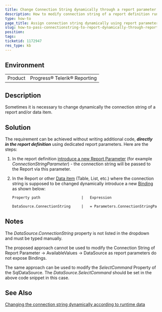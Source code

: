```yaml
---
title: Change Connection String dynamically through a report parameter
description: How to modify connection string of a report definition run-time
type: how-to
page_title: Assign connection string dynamically using report parameter and bindings
slug: how-to-pass-connectionstring-to-report-dynamically-through-report-parameter
position: 
tags: 
ticketid: 1172947
res_type: kb
---
```


## Environment
<table>
	<tr>
		<td>Product</td>
		<td>Progress® Telerik® Reporting </td>
	</tr>
</table>


## Description
Sometimes it is necessary to change dynamically the connection string of a report and/or data item.

## Solution
The requirement can be achieved without writing additional code, **_directly in the report definition_** using dedicated report parameters. Here are the steps:

1. In the report definition [introduce a new Report Parameter](../designing-reports-parameters-adding-parameters) (for example _ConnectionStringParameter_) - the connection string will be passed to the Report via this parameter.  
2. In the Report or other [Data item](../data-items) (Table, List, etc.) where the connection string is supposed to be changed dynamically introduce a new [Binding](../expressions-bindings) as shown below:  

	```XML
	Property path                   |   Expression

	DataSource.ConnectionString     |   = Parameters.ConnectionStringParameter.Value
	```

## Notes
The _DataSource.ConnectionString_ property is not listed in the dropdown and must be typed manually.

The proposed approach cannot be used to modify the Connection String of Report Parameter -\> AvailableValues -\> DataSource as report parameters do not expose Bindings.

The same approach can be used to modify the _SelectCommand_ Property of the SqlDataSource. The _DataSource.SelectCommand_ should be set in the above code snippet in this case.

## See Also
[Changing the connection string dynamically according to runtime data](https://www.telerik.com/support/kb/reporting/details/changing-the-connection-string-dynamically-according-to-runtime-data)
